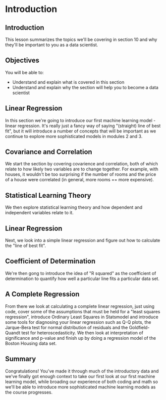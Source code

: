 
# Introduction

## Introduction
This lesson summarizes the topics we'll be covering in section 10 and why they'll be important to you as a data scientist.

## Objectives
You will be able to:
* Understand and explain what is covered in this section
* Understand and explain why the section will help you to become a data scientist

## Linear Regression

In this section we're going to introduce our first machine learning model - linear regression. It's really just a fancy way of saying "(straight) line of best fit", but it will introduce a number of concepts that will be important as we continue to explore more sophisticated models in modules 2 and 3.

## Covariance and Correlation

We start the section by covering covarience and correlation, both of which relate to how likely two variables are to change together. For example, with houses, it wouldn't be too surprising if the number of rooms and the price of a house were correlated (in general, more rooms == more expensive).

## Statistical Learning Theory

We then explore statistical learning theory and how dependent and independent variables relate to it.

## Linear Regression

Next, we look into a simple linear regression and figure out how to calculate the "line of best fit".

## Coefficient of Determination

We're then gong to introduce the idea of "R squared" as the coefficient of determination to quantify how well a particular line fits a particular data set.


## A Complete Regression

From there we look at calculating a complete linear regression, just using code, cover some of the assumptions that must be held for a "least squares regression", introduce Ordinary Least Squares in Statsmodel and introduce some tools for diagnosing your linear regression such as Q-Q plots, the Jarque-Bera test for normal distribution of residuals and the Goldfield-Quandt test for heteroscedasticity. We then look at interpretation of significance and p-value and finish up by doing a regression model of the Boston Housing data set.




## Summary

Congratulations! You've made it through much of the introductory data and we've finally got enough context to take our first look at our first machine learning model, while broading our experience of both coding and math so we'll be able to introduce more sophisticated machine learning models as the course progresses.

